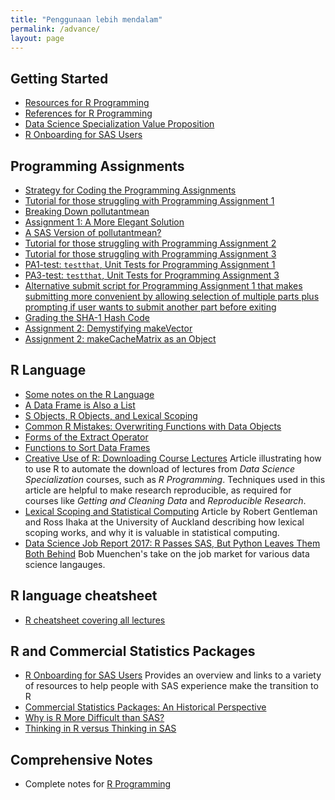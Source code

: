 ```yaml
---
title: "Penggunaan lebih mendalam"
permalink: /advance/
layout: page
---
```


## Getting Started
- [Resources for R Programming](http://bit.ly/2dhZ8Dy)
- [References for R Programming](http://bit.ly/2b8AxhF)
- [Data Science Specialization Value Proposition](http://bit.ly/2j3EcCn)
- [R Onboarding for SAS Users](http://bit.ly/2dr7yum)

## Programming Assignments

- [Strategy for Coding the Programming Assignments](http://bit.ly/2ddFh9A)
- [Tutorial for those struggling with Programming Assignment 1](https://github.com/derekfranks/practice_assignment)  
- [Breaking Down pollutantmean](http://bit.ly/2cHyiCl)
- [Assignment 1: A More Elegant Solution](http://bit.ly/2kwBBlK)
- [A SAS Version of pollutantmean?](http://bit.ly/2d3DR4e)
- [Tutorial for those struggling with Programming Assignment 2](https://github.com/DanieleP/PA2-clarifying_instructions)
- [Tutorial for those struggling with Programming Assignment 3](https://github.com/DanieleP/PA3-tutorial)
- [PA1-test: `testthat`, Unit Tests for Programming Assignment 1](https://github.com/cbryant1000/pa1test)
- [PA3-test: `testthat`, Unit Tests for Programming Assignment 3](https://github.com/cbryant1000/pa3test)
- [Alternative submit script for Programming Assignment 1 that makes submitting more convenient by allowing selection of multiple parts plus prompting if user wants to submit another part before exiting](https://github.com/rchampoux/coursera/blob/master/rprog-scripts-submitscript1.R)
- [Grading the SHA-1 Hash Code](http://bit.ly/2iUWoB6)
- [Assignment 2: Demystifying makeVector](http://bit.ly/2bTXXfq)
- [Assignment 2: makeCacheMatrix as an Object](http://bit.ly/2byUe4e)


## R Language

- [Some notes on the R Language](http://lopezrj.github.io)
- [A Data Frame is Also a List](http://bit.ly/2fmMRAp)
- [S Objects, R Objects, and Lexical Scoping](http://bit.ly/2dtOSXi)
- [Common R Mistakes: Overwriting Functions with Data Objects](http://bit.ly/2i3gmoA)
- [Forms of the Extract Operator](http://bit.ly/2bzLYTL)
- [Functions to Sort Data Frames](http://bit.ly/2dxItzw)
- [Creative Use of R: Downloading Course Lectures](http://bit.ly/2bGlI7R) Article illustrating how to use R to automate the download of lectures from *Data Science Specialization* courses, such as *R Programming*. Techniques used in this article are helpful to make research reproducible, as required for courses like *Getting and Cleaning Data* and *Reproducible Research*.
- [Lexical Scoping and Statistical Computing](http://bit.ly/2cmqAPy) Article by Robert Gentleman and Ross Ihaka at the University of Auckland describing how lexical scoping works, and why it is valuable in statistical computing.
- [Data Science Job Report 2017: R Passes SAS, But Python Leaves Them Both Behind](http://bit.ly/2oCHulX) Bob Muenchen's take on the job market for various data science langauges. 



## R language cheatsheet

- [R cheatsheet covering all lectures](https://github.com/startupjing/Tech_Notes/blob/master/R/R_language.md)

## R and Commercial Statistics Packages

- [R Onboarding for SAS Users](http://bit.ly/2dr7yum) Provides an overview and links to a variety of resources to help people with SAS experience make the transition to R
- [Commercial Statistics Packages: An Historical Perspective](http://bit.ly/2fPj2qN)
- [Why is R More Difficult than SAS?](http://bit.ly/2erxk3A)
- [Thinking in R versus Thinking in SAS](http://bit.ly/2cH3u8x)

## Comprehensive Notes

- Complete notes for [R Programming](http://sux13.github.io/DataScienceSpCourseNotes/)
